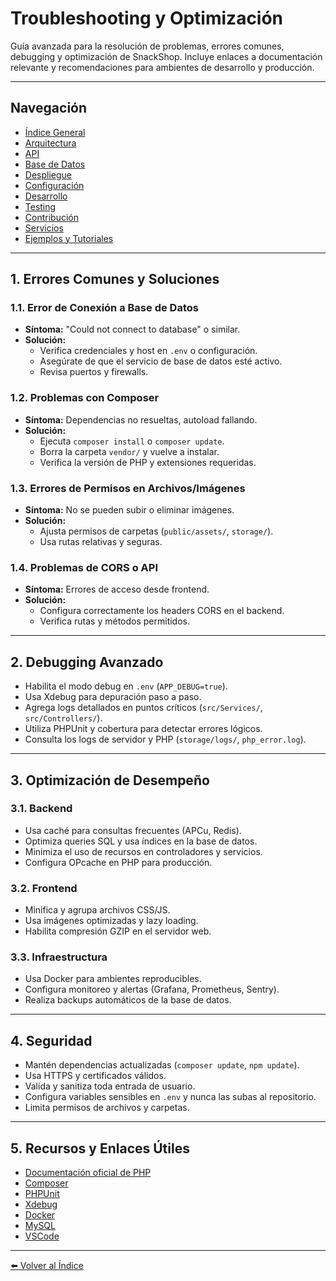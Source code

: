 # Troubleshooting y Optimización

Guía avanzada para la resolución de problemas, errores comunes, debugging y optimización de SnackShop. Incluye enlaces a documentación relevante y recomendaciones para ambientes de desarrollo y producción.

---

## Navegación

- [Índice General](INDEX.md)
- [Arquitectura](ARCHITECTURE.md)
- [API](API.md)
- [Base de Datos](DATABASE.md)
- [Despliegue](DEPLOYMENT.md)
- [Configuración](CONFIGURATION.md)
- [Desarrollo](DEVELOPMENT.md)
- [Testing](TESTING.md)
- [Contribución](CONTRIBUTING.md)
- [Servicios](SERVICES.md)
- [Ejemplos y Tutoriales](EXAMPLES.md)

---

## 1. Errores Comunes y Soluciones

### 1.1. Error de Conexión a Base de Datos
- **Síntoma:** "Could not connect to database" o similar.
- **Solución:**
  - Verifica credenciales y host en `.env` o configuración.
  - Asegúrate de que el servicio de base de datos esté activo.
  - Revisa puertos y firewalls.

### 1.2. Problemas con Composer
- **Síntoma:** Dependencias no resueltas, autoload fallando.
- **Solución:**
  - Ejecuta `composer install` o `composer update`.
  - Borra la carpeta `vendor/` y vuelve a instalar.
  - Verifica la versión de PHP y extensiones requeridas.

### 1.3. Errores de Permisos en Archivos/Imágenes
- **Síntoma:** No se pueden subir o eliminar imágenes.
- **Solución:**
  - Ajusta permisos de carpetas (`public/assets/`, `storage/`).
  - Usa rutas relativas y seguras.

### 1.4. Problemas de CORS o API
- **Síntoma:** Errores de acceso desde frontend.
- **Solución:**
  - Configura correctamente los headers CORS en el backend.
  - Verifica rutas y métodos permitidos.

---

## 2. Debugging Avanzado

- Habilita el modo debug en `.env` (`APP_DEBUG=true`).
- Usa Xdebug para depuración paso a paso.
- Agrega logs detallados en puntos críticos (`src/Services/`, `src/Controllers/`).
- Utiliza PHPUnit y cobertura para detectar errores lógicos.
- Consulta los logs de servidor y PHP (`storage/logs/`, `php_error.log`).

---

## 3. Optimización de Desempeño

### 3.1. Backend
- Usa caché para consultas frecuentes (APCu, Redis).
- Optimiza queries SQL y usa índices en la base de datos.
- Minimiza el uso de recursos en controladores y servicios.
- Configura OPcache en PHP para producción.

### 3.2. Frontend
- Minifica y agrupa archivos CSS/JS.
- Usa imágenes optimizadas y lazy loading.
- Habilita compresión GZIP en el servidor web.

### 3.3. Infraestructura
- Usa Docker para ambientes reproducibles.
- Configura monitoreo y alertas (Grafana, Prometheus, Sentry).
- Realiza backups automáticos de la base de datos.

---

## 4. Seguridad

- Mantén dependencias actualizadas (`composer update`, `npm update`).
- Usa HTTPS y certificados válidos.
- Valida y sanitiza toda entrada de usuario.
- Configura variables sensibles en `.env` y nunca las subas al repositorio.
- Limita permisos de archivos y carpetas.

---

## 5. Recursos y Enlaces Útiles

- [Documentación oficial de PHP](https://www.php.net/docs.php)
- [Composer](https://getcomposer.org/doc/)
- [PHPUnit](https://phpunit.de/documentation.html)
- [Xdebug](https://xdebug.org/docs/)
- [Docker](https://docs.docker.com/)
- [MySQL](https://dev.mysql.com/doc/)
- [VSCode](https://code.visualstudio.com/docs)

---

[⬅️ Volver al Índice](INDEX.md)
